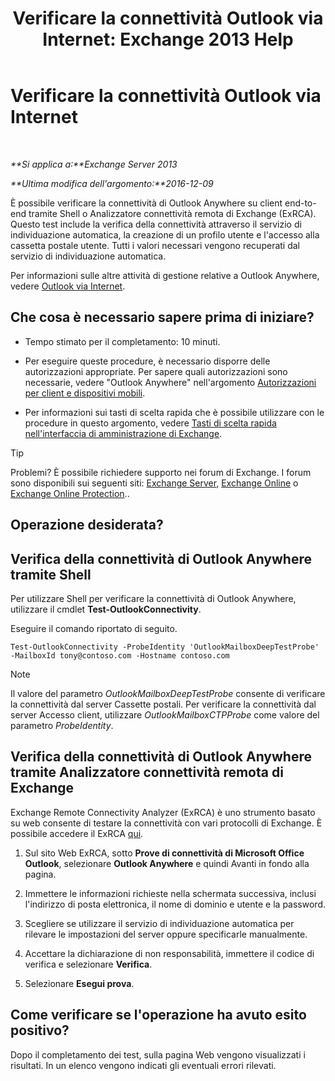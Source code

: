 ﻿---
title: 'Verificare la connettività Outlook via Internet: Exchange 2013 Help'
TOCTitle: Verificare la connettività Outlook via Internet
ms:assetid: 0dc5b68f-2316-446a-84c9-5f1c50dc3776
ms:mtpsurl: https://technet.microsoft.com/it-it/library/Ee633453(v=EXCHG.150)
ms:contentKeyID: 50555539
ms.date: 05/22/2018
mtps_version: v=EXCHG.150
ms.translationtype: MT
---

# Verificare la connettività Outlook via Internet

 

_**Si applica a:**Exchange Server 2013_

_**Ultima modifica dell'argomento:**2016-12-09_

È possibile verificare la connettività di Outlook Anywhere su client end-to-end tramite Shell o Analizzatore connettività remota di Exchange (ExRCA). Questo test include la verifica della connettività attraverso il servizio di individuazione automatica, la creazione di un profilo utente e l'accesso alla cassetta postale utente. Tutti i valori necessari vengono recuperati dal servizio di individuazione automatica.

Per informazioni sulle altre attività di gestione relative a Outlook Anywhere, vedere [Outlook via Internet](outlook-anywhere-exchange-2013-help.md).

## Che cosa è necessario sapere prima di iniziare?

  - Tempo stimato per il completamento: 10 minuti.

  - Per eseguire queste procedure, è necessario disporre delle autorizzazioni appropriate. Per sapere quali autorizzazioni sono necessarie, vedere "Outlook Anywhere" nell'argomento [Autorizzazioni per client e dispositivi mobili](clients-and-mobile-devices-permissions-exchange-2013-help.md).

  - Per informazioni sui tasti di scelta rapida che è possibile utilizzare con le procedure in questo argomento, vedere [Tasti di scelta rapida nell'interfaccia di amministrazione di Exchange](keyboard-shortcuts-in-the-exchange-admin-center-exchange-online-protection-help.md).


> [!TIP]
> Problemi? È possibile richiedere supporto nei forum di Exchange. I forum sono disponibili sui seguenti siti: <A href="https://go.microsoft.com/fwlink/p/?linkid=60612">Exchange Server</A>, <A href="https://go.microsoft.com/fwlink/p/?linkid=267542">Exchange Online</A> o <A href="https://go.microsoft.com/fwlink/p/?linkid=285351">Exchange Online Protection</A>..



## Operazione desiderata?

## Verifica della connettività di Outlook Anywhere tramite Shell

Per utilizzare Shell per verificare la connettività di Outlook Anywhere, utilizzare il cmdlet **Test-OutlookConnectivity**.

Eseguire il comando riportato di seguito.

    Test-OutlookConnectivity -ProbeIdentity 'OutlookMailboxDeepTestProbe' -MailboxId tony@contoso.com -Hostname contoso.com


> [!NOTE]
> Il valore del parametro <EM>OutlookMailboxDeepTestProbe</EM> consente di verificare la connettività dal server Cassette postali. Per verificare la connettività dal server Accesso client, utilizzare <EM>OutlookMailboxCTPProbe</EM> come valore del parametro <EM>ProbeIdentity</EM>.



## Verifica della connettività di Outlook Anywhere tramite Analizzatore connettività remota di Exchange

Exchange Remote Connectivity Analyzer (ExRCA) è uno strumento basato su web consente di testare la connettività con vari protocolli di Exchange. È possibile accedere il ExRCA [qui](https://go.microsoft.com/fwlink/p/?linkid=167905).

1.  Sul sito Web ExRCA, sotto **Prove di connettività di Microsoft Office Outlook**, selezionare **Outlook Anywhere** e quindi Avanti in fondo alla pagina.

2.  Immettere le informazioni richieste nella schermata successiva, inclusi l'indirizzo di posta elettronica, il nome di dominio e utente e la password.

3.  Scegliere se utilizzare il servizio di individuazione automatica per rilevare le impostazioni del server oppure specificarle manualmente.

4.  Accettare la dichiarazione di non responsabilità, immettere il codice di verifica e selezionare **Verifica**.

5.  Selezionare **Esegui prova**.

## Come verificare se l'operazione ha avuto esito positivo?

Dopo il completamento dei test, sulla pagina Web vengono visualizzati i risultati. In un elenco vengono indicati gli eventuali errori rilevati.

